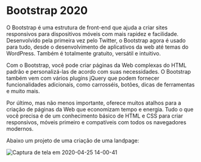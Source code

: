 # Bootstrap 2020

O Bootstrap é uma estrutura de front-end que ajuda a criar sites responsivos para dispositivos móveis com mais rapidez e facilidade. Desenvolvido pela primeira vez pelo Twitter, o Bootstrap agora é usado para tudo, desde o desenvolvimento de aplicativos da web até temas do WordPress. Também é totalmente gratuito, versátil e intuitivo.

Com o Bootstrap, você pode criar páginas da Web complexas do HTML padrão e personalizá-las de acordo com suas necessidades. O Bootstrap também vem com vários plugins jQuery que podem fornecer funcionalidades adicionais, como carrosséis, botões, dicas de ferramentas e muito mais.

Por último, mas não menos importante, oferece muitos atalhos para a criação de páginas da Web que economizam tempo e energia. Tudo o que você precisa é de um conhecimento básico de HTML e CSS para criar responsivos, móveis primeiro e compatíveis com todos os navegadores modernos.

Abaixo um projeto de uma criação de uma landpage:


![Captura de tela em 2020-04-25 14-00-41](https://user-images.githubusercontent.com/27355729/80287098-7d953600-86fd-11ea-926f-d1ceca17f96a.png)
